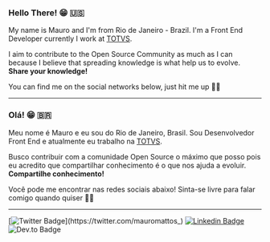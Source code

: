 ### Hello There! 😁 🇺🇸

My name is Mauro and I'm from Rio de Janeiro - Brazil. I'm a Front End Developer currently I work at [TOTVS](https://en.totvs.com/).

I aim to contribute to the Open Source Community as much as I can because I believe that spreading knowledge is what help us to evolve. **Share your knowledge!**

You can find me on the social networks below, just hit me up 👊👊

---- 

### Olá! 😁 🇧🇷

Meu nome é Mauro e eu sou do Rio de Janeiro, Brasil. Sou Desenvolvedor Front End e atualmente eu trabalho na [TOTVS](https://totvs.com/).

Busco contribuir com a comunidade Open Source o máximo que posso pois eu acredito que compartilhar conhecimento é o que nos ajuda a evoluir. **Compartilhe conhecimento!**

Você pode me encontrar nas redes sociais abaixo! Sinta-se livre para falar comigo quando quiser 👊👊

----

[![Twitter Badge](https://img.shields.io/badge/-Twitter-1ca0f1?style=flat-square&labelColor=1ca0f1&logo=twitter&logoColor=white&link=https://twitter.com/mauromattos_)](https://twitter.com/mauromattos_)
[![Linkedin Badge](https://img.shields.io/badge/-LinkedIn-blue?style=flat-square&logo=Linkedin&logoColor=white&link=https://www.linkedin.com/in/mauro-mattos)](https://www.linkedin.com/in/mauro-mattos)
![Dev.to Badge](https://img.shields.io/badge/-Dev.to-black?style=flat-square&logo=Dev.to&logoColor=white&link=https://dev.to/mauromattos00)
